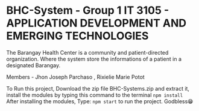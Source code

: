 # BHC-System - Group 1 IT 3105 - APPLICATION DEVELOPMENT AND EMERGING TECHNOLOGIES
The Barangay Health Center is a community and patient-directed organization. Where the system store the informations of a patient in a designated Barangay.

Members - Jhon Joseph Parchaso ,
          Rixielie Marie Potot

To Run this project, Download the zip file BHC-Systems.zip and extract it,
install the modules by typing this command to the terminal
``
npm install
``
After installing the modules, Type: 
``
npm start
``
to run the project. Godbless😁
